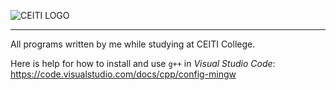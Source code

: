 ![CEITI LOGO](https://ceiti.md/wp-content/uploads/2017/02/logo_light-1.png) 
***
All programs written by me while studying at CEITI College.

Here is help for how to install and use `g++` in *Visual Studio Code*: <https://code.visualstudio.com/docs/cpp/config-mingw>
